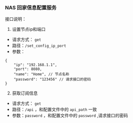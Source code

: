 ### NAS 回家信息配置服务
接口说明：
1. 设置节点ip和端口
- 请求方式： `get` 
- 路径：`/set_config_ip_port`
- 参数：
```
{
    "ip": "192.168.1.1",
    "port": 8080,
    "name": "Home", // 节点名称
    "password": "123456" // 请求接口的密码
}
```
2. 获取订阅信息
- 请求方式： `get`
- 路径：`/api` ，和配置文件中的 `api_path` 一致
- 参数：`password` ，和配置文件中的 `password` ,请求接口的密码